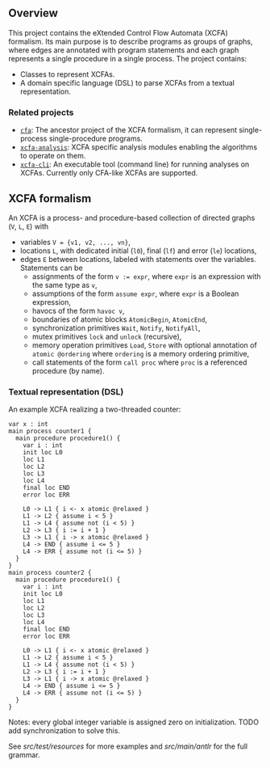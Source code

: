## Overview

This project contains the eXtended Control Flow Automata (XCFA) formalism. Its main purpose is to describe programs as groups of graphs, where edges are annotated with program statements and each graph represents a single procedure in a single process. The project contains:

* Classes to represent XCFAs.
* A domain specific language (DSL) to parse XCFAs from a textual representation.

### Related projects

* [`cfa`](../cfa/README.md): The ancestor project of the XCFA formalism, it can represent single-process single-procedure programs.  
* [`xcfa-analysis`](../xcfa-analysis/README.md): XCFA specific analysis modules enabling the algorithms to operate on them.
* [`xcfa-cli`](../xcfa-cli/README.md): An executable tool (command line) for running analyses on XCFAs. Currently only CFA-like XCFAs are supported.

## XCFA formalism

An XCFA is a process- and procedure-based collection of directed graphs (`V`, `L`, `E`) with

* variables `V = {v1, v2, ..., vn}`,
* locations `L`, with dedicated initial (`l0`), final (`lf`) and error (`le`) locations,
* edges `E` between locations, labeled with statements over the variables.
Statements can be
  * assignments of the form `v := expr`, where `expr` is an expression with the same type as `v`,
  * assumptions of the form `assume expr`, where `expr` is a Boolean expression,
  * havocs of the form `havoc v`,
  * boundaries of atomic blocks `AtomicBegin`, `AtomicEnd`,
  * synchronization primitives `Wait`, `Notify`, `NotifyAll`,
  * mutex primitives `lock` and `unlock` (recursive),
  * memory operation primitives `Load`, `Store` with optional annotation of `atomic @ordering` where `ordering` is a memory ordering primitive,
  * call statements of the form `call proc` where `proc` is a referenced procedure (by name).

### Textual representation (DSL)

An example XCFA realizing a two-threaded counter:

```
var x : int
main process counter1 {
  main procedure procedure1() {
    var i : int
    init loc L0
    loc L1
    loc L2
    loc L3
    loc L4
    final loc END
    error loc ERR

    L0 -> L1 { i <- x atomic @relaxed }
    L1 -> L2 { assume i < 5 }
    L1 -> L4 { assume not (i < 5) }
    L2 -> L3 { i := i + 1 }
    L3 -> L1 { i -> x atomic @relaxed }
    L4 -> END { assume i <= 5 }
    L4 -> ERR { assume not (i <= 5) }
  }
}
main process counter2 {
  main procedure procedure1() {
    var i : int
    init loc L0
    loc L1
    loc L2
    loc L3
    loc L4
    final loc END
    error loc ERR

    L0 -> L1 { i <- x atomic @relaxed }
    L1 -> L2 { assume i < 5 }
    L1 -> L4 { assume not (i < 5) }
    L2 -> L3 { i := i + 1 }
    L3 -> L1 { i -> x atomic @relaxed }
    L4 -> END { assume i <= 5 }
    L4 -> ERR { assume not (i <= 5) }
  }
}
```

Notes: every global integer variable is assigned zero on initialization. TODO add synchronization to solve this.

See _src/test/resources_ for more examples and _src/main/antlr_ for the full grammar.